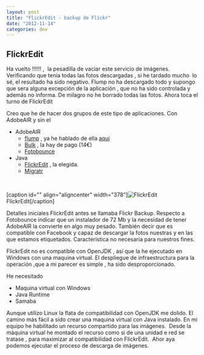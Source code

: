 ```yaml
---
layout: post
title: "FlickrEdit - backup de Flickr"
date: "2012-11-14"
categories: dev
---
```


## FlickrEdit

Ha vuelto !!!!!! ,  la pesadilla de vaciar este servicio de imágenes. Verificando que tenia todas las fotos descargadas , si he tardado mucho  lo sé, el resultado ha sido negativo. Flump no ha descargado todo y supongo que sera alguna excepción de la aplicación , que no ha sido controlada y además no informa. De milagro no he borrado todas las fotos. Ahora toca el turno de FlickrEdit

Creo que he de hacer dos grupos de este tipo de aplicaciones. Con AdobeAIR y sin el

- AdobeAIR
    - [flump](https://code.google.com/p/onairbustour/ "flump") , ya he hablado de ella [aquí](https://luispuente.net/2011/07/flump/ "Flump descargando Flicker ")
    - [Bulk](https://clipyourphotos.com/bulkr "bulkr") , la hay de pago (14€)
    - [Fotobounce](https://fotobounce.com/ "fotobounce")
- Java
    - [FlickrEdit](https://sunkencity.org/flickredit "flickredit") , la elegida.
    - [Migratr](https://www.callingshotgun.net/about/migratr/ "migratr")

 

\[caption id="" align="aligncenter" width="378"\]![FlickrEdit](images/7.png "FlickrEdit") FlickrEdit\[/caption\]

Detalles iniciales FlickrEdit antes se llamaba Flickr Backup. Respecto a Fotobounce indicar que un instalador de 72 Mb y la necesidad de tener AdobeAIR la convierte en algo muy pesado. También decir que es compatible con Facebook y capaz de descargar la fotos nuestras y en las que estamos etiquetados. Característica no necesaria para nuestros fines.

FlickrEdit no es compatible con OpenJDK , así que la he ejecutado en Windows con una maquina virtual. El despliegue de infraestructura para la operación ,que a mi parecer es simple , ha sido desproporcionado.

He necesitado

- Maquina virtual con Windows
- Java Runtime
- Samaba

Aunque utilizo Linux la flata de compatibilidad con OpenJDK me dolido. El camino más fácil a sido crear una maquina virtual con Java instalado. En mi equipo he habilitado un recurso compartido para las imágenes.  Desde la máquina virtual he montado el recurso como si de una unidad e red se tratase , para maximizar al compatibilidad con FlickrEdit.  Ahor aya podemos ejecutar el proceso de descarga de imágenes.
